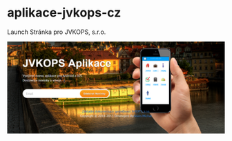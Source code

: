 # aplikace-jvkops-cz
Launch Stránka pro JVKOPS, s.r.o.

![alt text](screenshots/screencaptureaplikacejvkopscz.png "screencapture aplikace jvkops cz")
